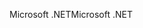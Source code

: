 <span data-ttu-id="a7363-101">Microsoft .NET</span><span class="sxs-lookup"><span data-stu-id="a7363-101">Microsoft .NET</span></span>